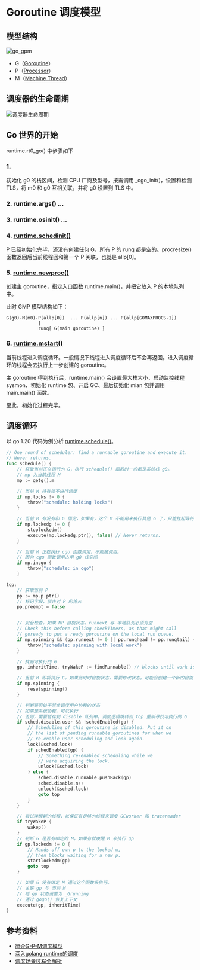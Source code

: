 # Goroutine 调度模型

## 模型结构

![go_gpm](../static/go_gpm.png)

- G（[Goroutine](https://cs.opensource.google/go/go/+/refs/tags/go1.20:src/runtime/runtime2.go;l=407)）
- P（[Processor](https://cs.opensource.google/go/go/+/refs/tags/go1.20:src/runtime/runtime2.go;l=609)）
- M（[Machine Thread](https://cs.opensource.google/go/go/+/refs/tags/go1.20:src/runtime/runtime2.go;l=526)）

## 调度器的生命周期

![调度器生命周期](../static/go_gpm_scheduler_life.png)

## Go 世界的开始

runtime.rt0_go() 中步骤如下

### 1. 

初始化 g0 的栈区间，检测 CPU 厂商及型号，按需调用 _cgo_init()，设置和检测 TLS，将 m0 和 g0 互相关联，并将 g0 设置到 TLS 中。

### 2. runtime.args() ...
### 3. runtime.osinit() ...

### 4. [runtime.schedinit()](https://cs.opensource.google/go/go/+/refs/tags/go1.20:src/runtime/proc.go;l=669-775;bpv=0;bpt=1)

P 已经初始化完毕，还没有创建任何 G，所有 P 的 runq 都是空的。procresize() 函数返回后当前线程回和第一个 P 关联，也就是 allp[0]。

### 5. [runtime.newproc()](https://cs.opensource.google/go/go/+/refs/tags/go1.20:src/runtime/proc.go;l=4238-4254;bpv=1;bpt=1)

创建主 goroutine，指定入口函数 runtime.main()，并把它放入 P 的本地队列中。

此时 GMP 模型结构如下：
```
G(g0)-M(m0)-P(allp[0])  ... P(allp[n]) ... P(allp[GOMAXPROCS-1])
            |
            runq[ G(main goroutine) ]
```

### 6. [runtime.mstart()](https://cs.opensource.google/go/go/+/refs/tags/go1.20:src/runtime/proc.go;l=1416-1465;bpv=0;bpt=1)

当前线程进入调度循环。一般情况下线程进入调度循环后不会再返回。进入调度循环的线程会去执行上一步创建的 goroutine。

主 goroutine 得到执行后，runtime.main() 会设置最大栈大小、启动监控线程 sysmon、初始化 runtime 包、开启 GC、最后初始化 mian 包并调用 main.main() 函数。

至此，初始化过程完毕。

## 调度循环

以 go 1.20 代码为例分析 [runtime.schedule()](https://cs.opensource.google/go/go/+/refs/tags/go1.20:src/runtime/proc.go;l=3318-3388;drc=b35ee3b0467e042621aec9af7f18a2d8c63029ad)。

```go
// One round of scheduler: find a runnable goroutine and execute it.
// Never returns.
func schedule() {
    // 获取当前正在运行的 G，执行 schedule() 函数时一般都是系统栈 g0。
    // mp 为当前线程 M
	mp := getg().m

    // 当前 M 持有锁不进行调度
	if mp.locks != 0 {
		throw("schedule: holding locks")
	}

    // 当前 M 有没有和 G 绑定，如果有，这个 M 不能用来执行其他 G 了，只能挂起等待与之绑定的 G 得到调度。
	if mp.lockedg != 0 {
		stoplockedm()
		execute(mp.lockedg.ptr(), false) // Never returns.
	}

    // 当前 M 正在执行 cgo 函数调用，不能被调用。
    // 因为 cgo 函数调用占用 g0 栈空间
	if mp.incgo {
		throw("schedule: in cgo")
	}

top:
    // 获取当前 P
	pp := mp.p.ptr()
    // 标记字段，禁止对 P 的抢占
	pp.preempt = false


    // 安全检查，如果 MP 自旋状态，runnext 与 本地队列必须为空 
	// Check this before calling checkTimers, as that might call
	// goready to put a ready goroutine on the local run queue.
	if mp.spinning && (pp.runnext != 0 || pp.runqhead != pp.runqtail) {
		throw("schedule: spinning with local work")
	}

    // 找到可执行的 G
	gp, inheritTime, tryWakeP := findRunnable() // blocks until work is available

    // 当前 M 即将执行 G，如果此时时自旋状态，需要修改状态。可能会创建一个新的自旋 M
	if mp.spinning {
		resetspinning()
	}

    // 判断是否处于禁止调度用户协程的状态
    // 如果是系统协程，可以执行
    // 否则，需要暂存到 disable 队列中，调度逻辑跳转到 top 重新寻找可执行的 G
	if sched.disable.user && !schedEnabled(gp) {
		// Scheduling of this goroutine is disabled. Put it on
		// the list of pending runnable goroutines for when we
		// re-enable user scheduling and look again.
		lock(&sched.lock)
		if schedEnabled(gp) {
			// Something re-enabled scheduling while we
			// were acquiring the lock.
			unlock(&sched.lock)
		} else {
			sched.disable.runnable.pushBack(gp)
			sched.disable.n++
			unlock(&sched.lock)
			goto top
		}
	}

    // 尝试唤醒新的线程，以保证有足够的线程来调度 GCworker 和 tracereader
	if tryWakeP {
		wakep()
	}
    // 判断 G 是否有绑定的 M，如果有就唤醒 M 来执行 gp
	if gp.lockedm != 0 {
		// Hands off own p to the locked m,
		// then blocks waiting for a new p.
		startlockedm(gp)
		goto top
	}

    // 如果 G 没有绑定 M 通过这个函数来执行。
    // 关联 gp 与 当前 M
    // 将 gp 状态设置为 _Grunning
    // 通过 gogo() 恢复上下文
	execute(gp, inheritTime)
}
```


## 参考资料

- [简介G-P-M调度模型](https://mp.weixin.qq.com/s/1CY3E5daJ5U42orVwzCpaw)
- [深入golang runtime的调度](https://zboya.github.io/post/go_scheduler/#%E6%B7%B1%E5%85%A5golang-runtime%E7%9A%84%E8%B0%83%E5%BA%A6)
- [调度场景过程全解析](https://www.yuque.com/aceld/golang/srxd6d#5c3da99e)




